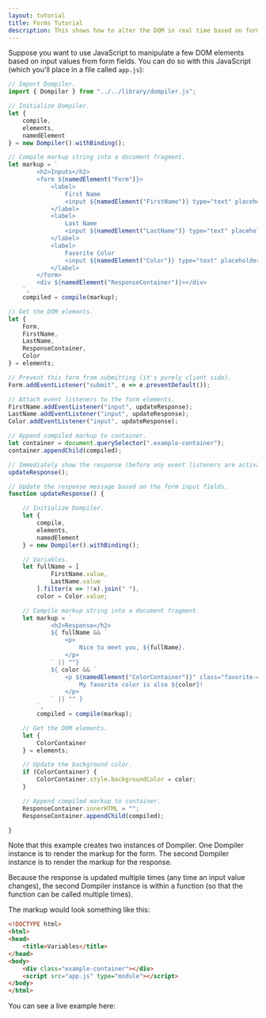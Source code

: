 ```yaml
---
layout: tutorial
title: Forms Tutorial
description: This shows how to alter the DOM in real time based on form fields.
---
```


<link rel="stylesheet" href="/assets/css/tutorial.css" />
<link rel="stylesheet" href="/assets/css/forms-tutorial.css" />

Suppose you want to use JavaScript to manipulate a few DOM elements based on input values from form fields. You can do so with this JavaScript (which you'll place in a file called `app.js`):

```javascript
// Import Dompiler.
import { Dompiler } from "../../library/dompiler.js";

// Initialize Dompiler.
let {
    compile,
    elements,
    namedElement
} = new Dompiler().withBinding();

// Compile markup string into a document fragment.
let markup = `
        <h2>Inputs</h2>
        <form ${namedElement("Form")}>
            <label>
                First Name
                <input ${namedElement("FirstName")} type="text" placeholder="Enter Your First Name" />
            </label>
            <label>
                Last Name
                <input ${namedElement("LastName")} type="text" placeholder="Enter Your Last Name" />
            </label>
            <label>
                Favorite Color
                <input ${namedElement("Color")} type="text" placeholder="For Example, &quot;#f00&quot; or &quot;red&quot;" />
            </label>
        </form>
        <div ${namedElement("ResponseContainer")}></div>
    `,
    compiled = compile(markup);

// Get the DOM elements.
let {
    Form,
    FirstName,
    LastName,
    ResponseContainer,
    Color
} = elements;

// Prevent this form from submitting (it's purely client side).
Form.addEventListener("submit", e => e.preventDefault());

// Attach event listeners to the form elements.
FirstName.addEventListener("input", updateResponse);
LastName.addEventListener("input", updateResponse);
Color.addEventListener("input", updateResponse);

// Append compiled markup to container.
let container = document.querySelector(".example-container");
container.appendChild(compiled);

// Immediately show the response (before any event listeners are activated).
updateResponse();

// Update the response message based on the form input fields.
function updateResponse() {

    // Initialize Dompiler.
    let {
        compile,
        elements,
        namedElement
    } = new Dompiler().withBinding();

    // Variables.
    let fullName = [
            FirstName.value,
            LastName.value
        ].filter(x => !!x).join(" "),
        color = Color.value;

    // Compile markup string into a document fragment.
    let markup = `
            <h2>Response</h2>
            ${ fullName && `
                <p>
                    Nice to meet you, ${fullName}.
                </p>
            ` || ""}
            ${ color && `
                <p ${namedElement("ColorContainer")}" class="favorite-color">
                    My favorite color is also ${color}!
                </p>
            ` || "" }
        `,
        compiled = compile(markup);

    // Get the DOM elements.
    let {
        ColorContainer
    } = elements;

    // Update the background color.
    if (ColorContainer) {
        ColorContainer.style.backgroundColor = color;
    }

    // Append compiled markup to container.
    ResponseContainer.innerHTML = "";
    ResponseContainer.appendChild(compiled);

}
```

Note that this example creates two instances of Dompiler. One Dompiler instance is to render the markup for the form. The second Dompiler instance is to render the markup for the response.

Because the response is updated multiple times (any time an input value changes), the second Dompiler instance is within a function (so that the function can be called multiple times).

The markup would look something like this:

```html
<!DOCTYPE html>
<html>
<head>
    <title>Variables</title>
</head>
<body>
    <div class="example-container"></div>
    <script src="app.js" type="module"></script>
</body>
</html>
```

You can see a live example here:

<div class="example-container"></div>
<script src="app.js" type="module"></script>